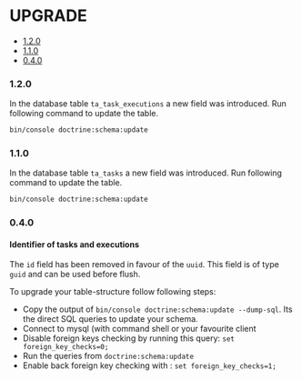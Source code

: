 UPGRADE
=======

- [1.2.0](#1.2.0)
- [1.1.0](#1.1.0)
- [0.4.0](#0.4.0)

### 1.2.0

In the database table `ta_task_executions` a new field was introduced. Run following
command to update the table.

```bash
bin/console doctrine:schema:update
```

### 1.1.0

In the database table `ta_tasks` a new field was introduced. Run following
command to update the table.

```bash
bin/console doctrine:schema:update
```

### 0.4.0

#### Identifier of tasks and executions

The `id` field has been removed in favour of the `uuid`. This field is of
type `guid` and can be used before flush.

To upgrade your table-structure follow following steps:

* Copy the output of `bin/console doctrine:schema:update --dump-sql`.
  Its the direct SQL queries to update your schema.
* Connect to mysql (with command shell or your favourite client
* Disable foreign keys checking by running this query: 
  `set foreign_key_checks=0;`
* Run the queries from `doctrine:schema:update`
* Enable back foreign key checking with : `set foreign_key_checks=1;`
